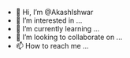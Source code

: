 - 👋 Hi, I’m @AkashIshwar
- 👀 I’m interested in ...
- 🌱 I’m currently learning ...
- 💞️ I’m looking to collaborate on ...
- 📫 How to reach me ...

<!---
AkashIshwar/AkashIshwar is a ✨ special ✨ repository because its `README.md` (this file) appears on your GitHub profile.
You can click the Preview link to take a look at your changes.
--->
